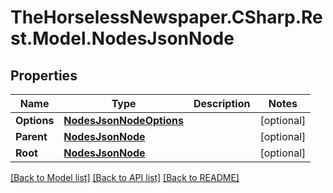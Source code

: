 # TheHorselessNewspaper.CSharp.Rest.Model.NodesJsonNode

## Properties

Name | Type | Description | Notes
------------ | ------------- | ------------- | -------------
**Options** | [**NodesJsonNodeOptions**](NodesJsonNodeOptions.md) |  | [optional] 
**Parent** | [**NodesJsonNode**](NodesJsonNode.md) |  | [optional] 
**Root** | [**NodesJsonNode**](NodesJsonNode.md) |  | [optional] 

[[Back to Model list]](../README.md#documentation-for-models) [[Back to API list]](../README.md#documentation-for-api-endpoints) [[Back to README]](../README.md)

